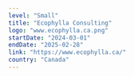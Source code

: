 ```yaml
---
level: "Small"
title: "Ecophylla Consulting"
logo: "www.ecophylla.ca.png"
startDate: "2024-03-01"
endDate: "2025-02-28"
link: "https://www.ecophylla.ca/"
country: "Canada"
---
```

